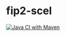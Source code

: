 # fip2-scel
[![Java CI with Maven](https://github.com/ffvprogweb/fip2-scel/actions/workflows/maven.yml/badge.svg)](https://github.com/ffvprogweb/fip2-scel/actions/workflows/maven.yml)
